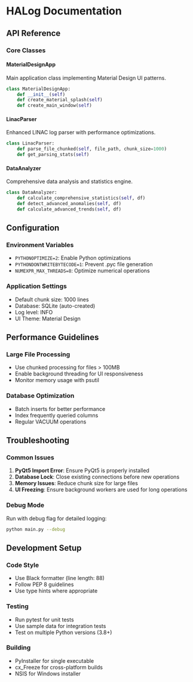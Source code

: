# HALog Documentation

## API Reference

### Core Classes

#### MaterialDesignApp
Main application class implementing Material Design UI patterns.

```python
class MaterialDesignApp:
    def __init__(self)
    def create_material_splash(self)
    def create_main_window(self)
```

#### LinacParser
Enhanced LINAC log parser with performance optimizations.

```python
class LinacParser:
    def parse_file_chunked(self, file_path, chunk_size=1000)
    def get_parsing_stats(self)
```

#### DataAnalyzer
Comprehensive data analysis and statistics engine.

```python
class DataAnalyzer:
    def calculate_comprehensive_statistics(self, df)
    def detect_advanced_anomalies(self, df)
    def calculate_advanced_trends(self, df)
```

## Configuration

### Environment Variables

- `PYTHONOPTIMIZE=2`: Enable Python optimizations
- `PYTHONDONTWRITEBYTECODE=1`: Prevent .pyc file generation
- `NUMEXPR_MAX_THREADS=8`: Optimize numerical operations

### Application Settings

- Default chunk size: 1000 lines
- Database: SQLite (auto-created)
- Log level: INFO
- UI Theme: Material Design

## Performance Guidelines

### Large File Processing
- Use chunked processing for files > 100MB
- Enable background threading for UI responsiveness
- Monitor memory usage with psutil

### Database Optimization
- Batch inserts for better performance
- Index frequently queried columns
- Regular VACUUM operations

## Troubleshooting

### Common Issues

1. **PyQt5 Import Error**: Ensure PyQt5 is properly installed
2. **Database Lock**: Close existing connections before new operations
3. **Memory Issues**: Reduce chunk size for large files
4. **UI Freezing**: Ensure background workers are used for long operations

### Debug Mode

Run with debug flag for detailed logging:
```bash
python main.py --debug
```

## Development Setup

### Code Style
- Use Black formatter (line length: 88)
- Follow PEP 8 guidelines
- Use type hints where appropriate

### Testing
- Run pytest for unit tests
- Use sample data for integration tests
- Test on multiple Python versions (3.8+)

### Building
- PyInstaller for single executable
- cx_Freeze for cross-platform builds
- NSIS for Windows installer